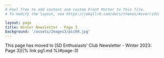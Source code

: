 ```yaml
---
# Feel free to add content and custom Front Matter to this file.
# To modify the layout, see https://jekyllrb.com/docs/themes/#overriding-theme-defaults

layout: page
title: Winter Newsletter - Page 3
background: '/assets/Images3/pic09.jpg'
---
```


This page has moved to [SD Enthusiasts' Club Newsletter - Winter 2023: Page 3]({% link pg1.md %}#page-3)


